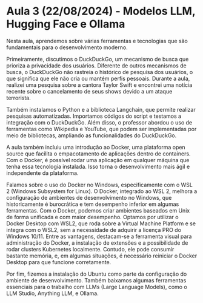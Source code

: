 # Aula 3 (22/08/2024) - Modelos LLM, Hugging Face e Ollama

Nesta aula, aprendemos sobre várias ferramentas e tecnologias que são fundamentais para o desenvolvimento moderno.

Primeiramente, discutimos o DuckDuckGo, um mecanismo de busca que prioriza a privacidade dos usuários. Diferente de outros mecanismos de busca, o DuckDuckGo não rastreia o histórico de pesquisa dos usuários, o que significa que ele não cria ou mantém perfis pessoais. Durante a aula, realizei uma pesquisa sobre a cantora Taylor Swift e encontrei uma notícia recente sobre o cancelamento de seus shows devido a um ataque terrorista.

Também instalamos o Python e a biblioteca Langchain, que permite realizar pesquisas automatizadas. Importamos códigos do script e testamos a integração com o DuckDuckGo. Além disso, o professor abordou o uso de ferramentas como Wikipedia e YouTube, que podem ser implementadas por meio de bibliotecas, ampliando as funcionalidades do DuckDuckGo.

A aula também incluiu uma introdução ao Docker, uma plataforma open source que facilita o empacotamento de aplicações dentro de containers. Com o Docker, é possível rodar uma aplicação em qualquer máquina que tenha essa tecnologia instalada. Isso torna o desenvolvimento mais ágil e independente da plataforma.

Falamos sobre o uso do Docker no Windows, especificamente com o WSL 2 (Windows Subsystem for Linux). O Docker, integrado ao WSL 2, melhora a configuração de ambientes de desenvolvimento no Windows, que historicamente é burocrática e tem desempenho inferior em algumas ferramentas. Com o Docker, podemos criar ambientes baseados em Unix de forma unificada e com maior desempenho. Optamos por utilizar o Docker Desktop com WSL2, que roda sobre a Virtual Machine Platform e se integra com o WSL2, sem a necessidade de adquirir a licença PRO do Windows 10/11. Entre as vantagens, destacam-se a ferramenta visual para administração do Docker, a instalação de extensões e a possibilidade de rodar clusters Kubernetes localmente. Contudo, ele pode consumir bastante memória, e, em algumas situações, é necessário reiniciar o Docker Desktop para que funcione corretamente.

Por fim, fizemos a instalação do Ubuntu como parte da configuração do ambiente de desenvolvimento. Também baixamos algumas ferramentas essenciais para o trabalho com LLMs (Large Language Models), como o LLM Studio, Anything LLM, e Ollama.